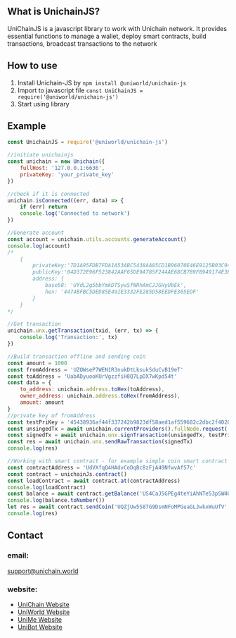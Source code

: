 
## What is UnichainJS?
 UniChainJS is a javascript library to work with Unichain network. It provides essential functions to manage a wallet, deploy smart contracts, build transactions, broadcast transactions to the network

## How to use
1. Install Unichain-JS by `npm install @uniworld/unichain-js`
2. Import to javascript file `const UniChainJS = require('@uniworld/unichain-js')`
3. Start using library

## Example
```javascript
const UnichainJS = require('@uniworld/unichain-js')

//initiate unichainjs
const unichain = new Unichain({
    fullHost: '127.0.0.1:6636',
    privateKey: 'your_private_key'
})

//check if it is connected
unichain.isConnected((err, data) => {
    if (err) return
    console.log('Connected to network')
})

//Generate account
const account = unichain.utils.accounts.generateAccount()
console.log(account)
/*
    { 
        privateKey:'7D1A95FDB7FDA1A53ABC5438AA85CD1B96070E46E9125B03C947A6839CA63C45',
        publicKey:'04D372E96F523842AAF65DE9A785F244AE68CB789F8949174E3E9041D8DDC52E94AFA1F611F6F5904D59D3D209EC95D16654E675A20BA079DEB89A018384D42FDF',
        address: { 
            base58: 'UYdL2g5bbYmkDTSywSfNRhAmCJJGHyUbEk',
            hex: '4474BFBC5DED85E491E3332FE285D58EEDFE365EDF' 
        } 
    }
*/

//Get transaction 
unichain.unx.getTransaction(txid, (err, tx) => {
    console.log('Transaction:', tx)
})

//Build transaction offline and sending coin
const amount = 1000 
const fromAddress = 'UZQWseP7WEN1R3nukDtLksukSduCvB19eT'
const toAddress = 'UabADyuooKUrVgzzfiH8Q7LpDX7wKpd54t'
const data = {
    to_address: unichain.address.toHex(toAddress),
    owner_address: unichain.address.toHex(fromAddress),
    amount: amount
}
//private key of fromAddress
const testPriKey = '45438936af44f337242b9823df58aed1af559682c2dbc2f40205d2124e9c1133' 
const unsingedTx = await unichain.currentProviders().fullNode.request('wallet/createtransaction', data, 'post')
const signedTx = await unichain.unx.signTransaction(unsingedTx, testPriKey, 0)
const res = await unichain.unx.sendRawTransaction(signedTx)
console.log(res)

//Working with smart contract - for example simple coin smart contract
const contractAddress = 'UdVXfqQ4HAdvCoDqBc8zFjA49NfwvAfS7c'
const contract = unichainJs.contract()
const loadContract = await contract.at(contractAddress)
console.log(loadContract)
const balance = await contract.getBalance('US4CaJ5GPEg4teYiAhNTe53pSW4QN7QrDb').call()
console.log(balance.toNumber())
let res = await contract.sendCoin('UQZjUw5S87G9DsmNFoMPGuaGLJwkxWuUfV', 10).send()
console.log(res)

```

## Contact
### email: 
support@unichain.world
### website:
- [UniChain Website](https://unichain.world)
- [UniWorld Website](https://uniworld.io)
- [UniMe Website](https://unime.world)
- [UniBot Website](https://unibot.org)

